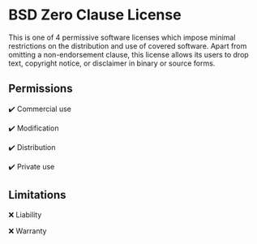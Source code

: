 # BSD Zero Clause License

This is one of 4 permissive software licenses which impose minimal restrictions on the distribution and use of covered software. Apart from omitting a non-endorsement clause, this license allows its users to drop text, copyright notice, or disclaimer in binary or source forms.

## Permissions

✔️ Commercial use

✔️ Modification

✔️ Distribution

✔️ Private use

## Limitations

❌ Liability

❌ Warranty

